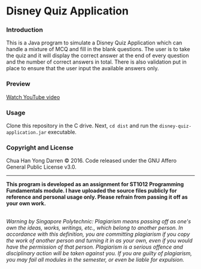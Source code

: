 # Disney Quiz Application

### Introduction

This is a Java program to simulate a Disney Quiz Application which can handle a mixture of MCQ and fill in the blank questions. 
The user is to take the quiz and it will display the correct answer at the end of every question and the number of correct answers in total.
There is also validation put in place to ensure that the user input the available answers only. 

### Preview

[Watch YouTube video](https://www.youtube.com/watch?v=HWXmbGgY-as)

### Usage

Clone this repository in the C drive. Next, `cd dist` and run the `disney-quiz-application.jar` executable.

### Copyright and License 

Chua Han Yong Darren © 2016. Code released under the GNU Affero General Public License v3.0.

---

**This program is developed as an assignment for ST1012 Programming Fundamentals module. I have uploaded the source files publicly for reference and personal usage only. Please refrain from passing it off as your own work.**<br><br>

_Warning by Singapore Polytechnic:
Plagiarism means passing off as one's own the ideas, works, writings, etc., which belong to another person. In accordance with this definition, you are committing plagiarism if you copy the work of another person and turning it in as your own, even if you would have the permission of that person. Plagiarism is a serious offence and disciplinary action will be taken against you. If you are guilty of plagiarism, you may fail all modules in the semester, or even be liable for expulsion._

